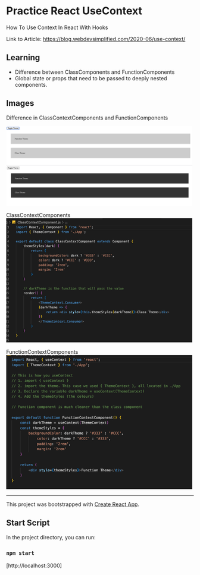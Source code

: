 # Practice React UseContext

How To Use Context In React With Hooks

Link to Article: https://blog.webdevsimplified.com/2020-06/use-context/

## Learning

* Difference between ClassComponents and FunctionComponents
* Global state or props that need to be passed to deeply nested components.

## Images

Difference in ClassContextComponents and FunctionComponents

<img src="images/light.png" width=500>

<img src="images/dark.png" width=500>

ClassContextComponents
<img src="images/ClassComponents.png" width=500>

FunctionContextComponents
<img src="images/FunctionContext.png" width=500>

---

This project was bootstrapped with [Create React App](https://github.com/facebook/create-react-app).

## Start Script

In the project directory, you can run:

### `npm start`

[http://localhost:3000]













